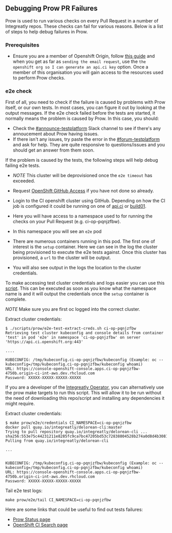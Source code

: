 ## Debugging Prow PR Failures
Prow is used to run various checks on every Pull Request in a number of Integreatly repos. These checks can fail for various reasons. Below is a list of steps to help debug failures in Prow.
### Prerequisites
* Ensure you are a member of Openshift Origin, follow [this guide](https://mojo.redhat.com/docs/DOC-1081313#jive_content_id_Github_Access) and when you get as far as `sending the email request`, use the `the openshift org so I can generate an api.ci key` option. Once a member of this organisation you will gain access to the resources used to perform Prow checks.
### e2e check

First of all, you need to check if the failure is caused by problems with Prow itself, or our own tests. In most cases, you can figure it out by looking at the output messages. If the e2e check failed before the tests are started, it normally means the problem is caused by Prow. In this case, you should:

* Check the [#announce-testplatform](https://app.slack.com/client/T027F3GAJ/CFUGK0K9R/thread/CBN38N3MW-1590397619.005400) Slack channel to see if there's any annoucement about Prow having issues.
* If there isn't any issues, try paste the error in the [#forum-testplatform](https://app.slack.com/client/T027F3GAJ/CBN38N3MW/thread/CBN38N3MW-1590397619.005400) and ask for help. They are quite responsive to questions/issues and you should get an answer from them soon.

If the problem is caused by the tests, the following steps will help debug failing e2e tests.
* *NOTE* This cluster will be deprovisioned once the `e2e timeout` has exceeded.

* Request [OpenShift GitHub Access](https://mojo.redhat.com/docs/DOC-1217273) if you have not done so already.
* Login to the CI openshift cluster using GitHub. Depending on how the CI job is configured it could be running on one of [api.ci](https://api.ci.openshift.org) or [build01](https://console-openshift-console.apps.build01.ci.devcluster.openshift.com).
* Here you will have access to a namespace used to for running the checks on your Pull Request (e.g. ci-op-pqnjzfbw).
* In this namespace you will see an `e2e` pod
* There are numerous containers running in this pod. The first one of interest is the `setup` container. Here we can see in the log the cluster being provisioned to execute the e2e tests against. Once this cluster has provisioned, a `url` to the cluster will be output.
* You will also see output in the logs the location to the cluster credentials.

To make accessing test cluster credentials and logs easier you can use this [script](../../scripts/prow/e2e-test-extract-creds.sh). This can be executed as soon as you know what the namespace name is and it will output the credentials once the `setup` container is complete.

*NOTE* Make sure you are first oc logged into the correct cluster.

Extract cluster credentials:
```
$ ./scripts/prow/e2e-test-extract-creds.sh ci-op-pqnjzfbw
Retrieving test cluster kubeconfig and console details from container 'test' in pod 'e2e' in namespace 'ci-op-pqnjzfbw' on server 'https://api.ci.openshift.org:443'

....

KUBECONFIG: /tmp/kubeconfig.ci-op-pqnjzfbw/kubeconfig (Example: oc --kubeconfig=/tmp/kubeconfig.ci-op-pqnjzfbw/kubeconfig whoami)
URL: https://console-openshift-console.apps.ci-op-pqnjzfbw-4750b.origin-ci-int-aws.dev.rhcloud.com
Password: XXXXX-XXXXX-XXXXX-XXXXX
```

If you are a developer of the [Integreatly Operator](https://github.com/integr8ly/integreatly-operator), you can alternatively use the prow make targets to run this script. This will allow it to be run without the need of downloading this repo/script and installing any dependencies it might require.

Extract cluster credentials:
```
$ make prow/e2e/credentials CI_NAMESPACE=ci-op-pqnjzfbw
docker pull quay.io/integreatly/delorean-cli:master
Trying to pull repository quay.io/integreatly/delorean-cli ... 
sha256:553e75c44231211e8285fc9ca7bc47205bd53c72838804528b274a0d8d4b3081: Pulling from quay.io/integreatly/delorean-cli

...


KUBECONFIG: /tmp/kubeconfig.ci-op-pqnjzfbw/kubeconfig (Example: oc --kubeconfig=/tmp/kubeconfig.ci-op-pqnjzfbw/kubeconfig whoami)
URL: https://console-openshift-console.apps.ci-op-pqnjzfbw-4750b.origin-ci-int-aws.dev.rhcloud.com
Password: XXXXX-XXXXX-XXXXX-XXXXX
```

Tail e2e test logs:

```
make prow/e2e/tail CI_NAMESPACE=ci-op-pqnjzfbw
```

Here are some links that could be useful to find out tests failures:

* [Prow Status page](https://deck-ci.apps.ci.l2s4.p1.openshiftapps.com/)
* [OpenShift CI Search page](https://search.svc.ci.openshift.org/)

